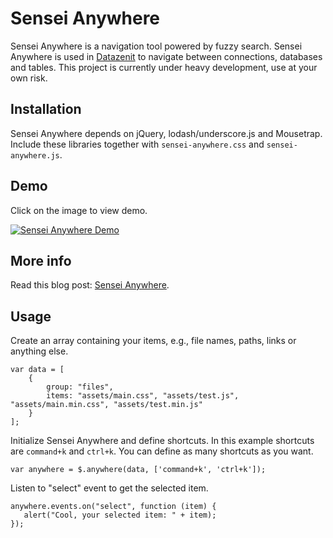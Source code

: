 # Sensei Anywhere

Sensei Anywhere is a navigation tool powered by fuzzy search. Sensei Anywhere is used in [Datazenit](http://datazenit.com/) to navigate between connections, databases and tables. This project is currently under heavy development, use at your own risk. 

## Installation

Sensei Anywhere depends on jQuery, lodash/underscore.js and Mousetrap. Include these libraries together with ``sensei-anywhere.css`` and ``sensei-anywhere.js``.

## Demo

Click on the image to view demo.

[![Sensei Anywhere Demo](http://lauris.github.io/images/blog/sensei-anywhere.png)](http://datazenit.com/static/sensei-anywhere/example/)

## More info

Read this blog post: [Sensei Anywhere](http://lauris.github.io/development/2014/09/16/sensei-anywhere/).

## Usage

Create an array containing your items, e.g., file names, paths, links or anything else. 

```
var data = [
	{
		group: "files",
		items: "assets/main.css", "assets/test.js", "assets/main.min.css", "assets/test.min.js"
	}
];
```

Initialize Sensei Anywhere and define shortcuts. In this example shortcuts are ``command+k`` and ``ctrl+k``. You can define as many shortcuts as you want.

```
var anywhere = $.anywhere(data, ['command+k', 'ctrl+k']);
```

Listen to "select" event to get the selected item.

```
anywhere.events.on("select", function (item) {
   alert("Cool, your selected item: " + item);
});
```